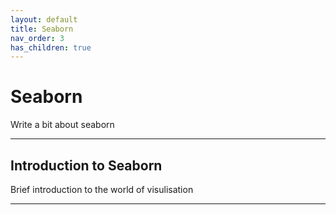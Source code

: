 ```yaml
---
layout: default
title: Seaborn
nav_order: 3
has_children: true
---
```


# Seaborn
Write a bit about seaborn

---

## Introduction to Seaborn
Brief introduction to the world of visulisation 

---





